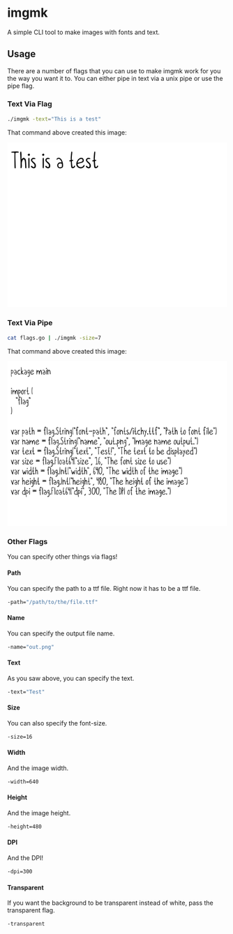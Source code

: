 # imgmk

A simple CLI tool to make images with fonts and text.

## Usage

There are a number of flags that you can use to make imgmk work for you the way you want it to. You can either pipe in text via a unix pipe or use the pipe flag.

### Text Via Flag

```bash
./imgmk -text="This is a test"
```

That command above created this image:

![Flagged Png](examples/flag.png)

### Text Via Pipe

```bash
cat flags.go | ./imgmk -size=7
```

That command above created this image:

![Piped Png](examples/pipe.png)

### Other Flags

You can specify other things via flags!

#### Path

You can specify the path to a ttf file. Right now it has to be a ttf file.

```bash
-path="/path/to/the/file.ttf"
```

#### Name

You can specify the output file name.

```bash
-name="out.png"
```

#### Text

As you saw above, you can specify the text.

```bash
-text="Test"
```

#### Size

You can also specify the font-size.

```bash
-size=16
```

#### Width

And the image width.

```bash
-width=640
```

#### Height

And the image height.

```bash
-height=480
```

#### DPI

And the DPI!

```bash
-dpi=300
```

#### Transparent

If you want the background to be transparent instead of white, pass the transparent flag.

```bash
-transparent
```
